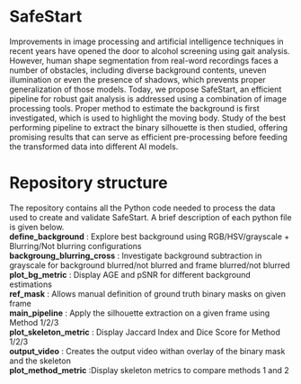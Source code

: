 # SafeStart

Improvements in image processing and artificial intelligence techniques in recent years have opened the door to alcohol screening using gait analysis. However, human shape segmentation from real-word recordings faces a number of obstacles, including diverse background contents, uneven illumination or even the presence of shadows, which prevents proper generalization of those models. Today, we propose SafeStart, an efficient pipeline for robust gait analysis is addressed using a combination of image processing tools. Proper method to estimate the background is first investigated, which is used to highlight the moving body. Study of the best performing pipeline to extract the binary silhouette is then studied, offering promising results that can serve as efficient pre-processing before feeding the transformed data into different AI models.

# Repository structure
The repository contains all the Python code needed to process the data used to create and validate SafeStart. A brief description of each python file is given below. \
**define_background** : Explore best background using RGB/HSV/grayscale + Blurring/Not blurring configurations\
**backgroung_blurring_cross** : Investigate background subtraction in grayscale for background blurred/not blurred and frame blurred/not blurred\
**plot_bg_metric** : Display AGE and pSNR for different background estimations\
**ref_mask** : Allows manual definition of ground truth binary masks on given frame\
**main_pipeline** : Apply the silhouette extraction on a given frame using Method 1/2/3 \
**plot_skeleton_metric** : Display Jaccard Index and Dice Score for Method 1/2/3\
**output_video** : Creates the output video withan overlay of the binary mask and the skeleton\
**plot_method_metric** :Display skeleton metrics to compare methods 1 and 2
